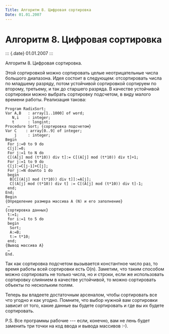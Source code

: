 ```yaml
---
Title: Алгоритм 8. Цифровая сортировка
Date: 01.01.2007
---
```



Алгоритм 8. Цифровая сортировка
===============================

::: {.date}
01.01.2007
:::

Алгоритм 8. Цифровая сортировка.

Этой сортировкой можно сортировать целые неотрицательные числа большого
диапазона. Идея состоит в следующем: отсортировать числа по младшему
разряду, потом устойчивой сортировкой сортируем по второму, третьему, и
так до старшего разряда. В качестве устойчивой сортировки можно выбрать
сортировку подсчетом, в виду малого времени работы. Реализация такова:

    Program RadixSort;
    Var A,B   : array[1..1000] of word;
       N,i    : integer;
       t      : longint;
    Procedure Sort; {сортировка подсчетом}
    Var C    : array[0..9] of integer;
        j     : integer;
    Begin
     For j:=0 to 9 do
     C[j]:=0;
     For j:=1 to N do
     C[(A[j] mod (t*10)) div t]:= C[(A[j] mod (t*10)) div t]+1;
     For j:=1 to 9 do
     C[j]:=C[j-1]+C[j];
     For j:=N downto 1 do
     begin
      B[C[(A[j] mod (t*10)) div t]]:=A[j];
      C[(A[j] mod (t*10)) div t] := C[(A[j] mod (t*10)) div t]-1;
     end;
    End;
    Begin
    {Определение размера массива A (N) и его заполнение}
     …
    {сортировка данных}
     t:=1;
     for i:=1 to 5 do
     begin
      Sort;
      A:=B;
      t:= t*10;
     end;
    {Вывод массива A}
     …
    End.

Так как сортировка подсчетом вызывается константное число раз, то время
работы всей сортировки есть O(n). Заметим, что таким способом можно
сортировать не только числа, но и строки, если же использовать
сортировку слиянием в качестве устойчивой, то можно сортировать объекты
по нескольким полям.

Теперь вы владеете достаточным арсеналом, чтобы сортировать все что
угодно и как угодно. Помните, что выбор нужной вам сортировки зависит от
того, какие данные вы будете сортировать и где вы их будете сортировать.

P.S. Все программы рабочие --- если, конечно, вам не лень будет заменить
три точки на код ввода и вывода массивов :-).
